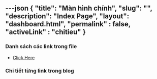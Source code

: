 ---json
{
    "title": "Màn hình chính",
    "slug": "",
    "description": "Index Page",
    "layout": "dashboard.html",
    "permalink" : false,
    "activeLink" : "chitieu"
}
---

### Danh sách các link trong file
- [Click Here](./blog-list.html)

### Chi tiết từng link trong blog